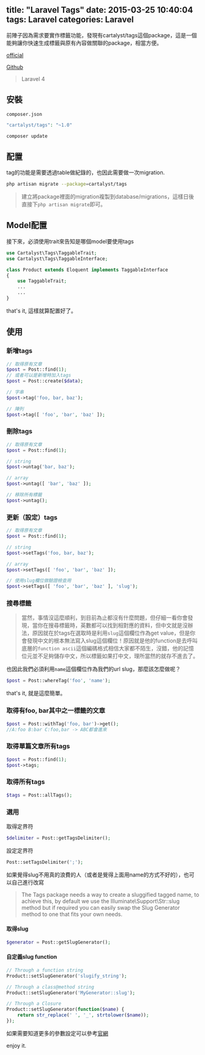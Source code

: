 title: "Laravel Tags"
date: 2015-03-25 10:40:04
tags: Laravel
categories: Laravel
---

前陣子因為需求要實作標籤功能，發現有cartalyst/tags這個package，這是一個能夠讓你快速生成標籤與原有內容做關聯的package，相當方便。

<!-- more -->

[official](https://cartalyst.com/manual/tags/1.0)

[Github](https://github.com/cartalyst/tags)

>Laravel 4

## 安裝
`composer.json`
``` php
"cartalyst/tags": "~1.0"
```

``` bash
composer update
```

## 配置
tag的功能是需要透過table做紀錄的，也因此需要做一次migration.
``` bash
php artisan migrate --package=cartalyst/tags
```

>建立將package裡面的migration複製到database/migrations，這樣日後直接下`php artisan migrate`即可。

## Model配置
接下來，必須使用trait來告知是哪個model要使用tags
``` php
use Cartalyst\Tags\TaggableTrait;
use Cartalyst\Tags\TaggableInterface;

class Product extends Eloquent implements TaggableInterface
{
    use TaggableTrait;
    ...
    ...
}
```

that's it, 這樣就算配置好了。

## 使用

### 新增tags
``` php
// 取得原有文章
$post = Post::find(1);
// 或者可以是新增時加入tags
$post = Post::create($data);

// 字串
$post->tag('foo, bar, baz');

// 陣列
$post->tag([ 'foo', 'bar', 'baz' ]);
```

### 刪除tags
``` php
// 取得原有文章
$post = Post::find(1);

// string
$post->untag('bar, baz');

// array
$post->untag([ 'bar', 'baz' ]);

// 移除所有標籤
$post->untag();
```

### 更新（設定）tags
``` php
// 取得原有文章
$post = Post::find(1);

// string
$post->setTags('foo, bar, baz');

// array
$post->setTags([ 'foo', 'bar', 'baz' ]);

// 使用slug欄位做驗證檢查用
$post->setTags([ 'foo', 'bar', 'baz' ], 'slug');
```

### 搜尋標籤
>當然，事情沒這麼順利，到目前為止都沒有什麼問題，但仔細一看你會發現，當你在搜尋標籤時，英數都可以找到相對應的資料，但中文就是沒辦法，原因就在於tags在選取時是利用`slug`這個欄位作為get value，但是你會發現中文的根本無法寫入slug這個欄位！原因就是他的function是去呼叫底層的`function ascii`這個編碼格式相信大家都不陌生，沒錯，他的記憶位元並不足夠儲存中文，所以標籤如果打中文，理所當然的就存不進去了。

也因此我們必須利用`name`這個欄位作為我們的url slug，那麼該怎麼做呢？
``` php
$post = Post::whereTag('foo', 'name');
```
that's it, 就是這麼簡單。

### 取得有foo, bar其中之一標籤的文章
``` php
$post = Post::withTag('foo, bar')->get();
//A:foo B:bar C:foo,bar -> ABC都會進來
```
### 取得單篇文章所有tags
``` php
$post = Post::find(1);
$post->tags;
```

### 取得所有tags
``` php
$tags = Post::allTags();
```

### 選用

取得定界符
``` php
$delimiter = Post::getTagsDelimiter();
```

設定定界符
``` php
Post::setTagsDelimiter(';');
```

如果覺得slug不用真的浪費的人（或者是覺得上面用name的方式不好的），也可以自己進行改寫
>The Tags package needs a way to create a sluggified tagged name, to achieve this, by default we use the Illuminate\Support\Str::slug method but if required you can easily swap the Slug Generator method to one that fits your own needs.

#### 取得slug
``` php
$generator = Post::getSlugGenerator();
```

#### 自定義slug function
``` php
// Through a function string
Product::setSlugGenerator('slugify_string');

// Through a class@method string
Product::setSlugGenerator('MyGenerator::slug');

// Through a Closure
Product::setSlugGenerator(function($name) {
    return str_replace(' ', '_', strtolower($name));
});
```

如果需要知道更多的參數設定可以參考[官網](https://cartalyst.com/manual/tags/1.0)

enjoy it.










